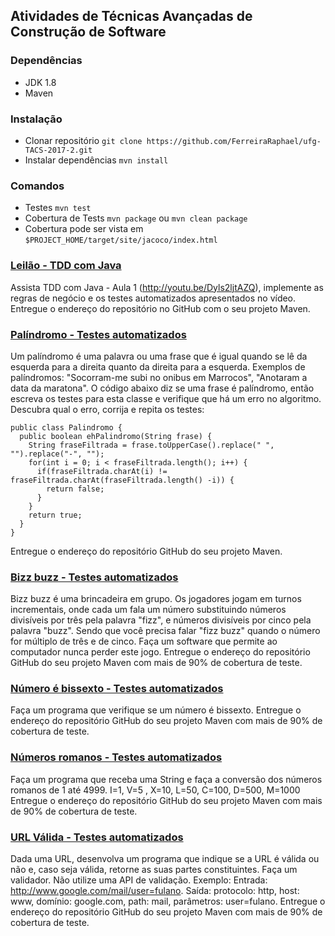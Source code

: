 ## Atividades de Técnicas Avançadas de Construção de Software

### Dependências
- JDK 1.8
- Maven

### Instalação
- Clonar repositório `git clone https://github.com/FerreiraRaphael/ufg-TACS-2017-2.git`
- Instalar dependências `mvn install`

### Comandos
- Testes `mvn test`
- Cobertura de Tests `mvn package` ou `mvn clean package`
 - Cobertura pode ser vista em `$PROJECT_HOME/target/site/jacoco/index.html`

### [Leilão - TDD com Java](https://github.com/FerreiraRaphael/ufg-TACS-2017-2/pull/3)
Assista TDD com Java - Aula 1 (http://youtu.be/Dyls2ljtAZQ), implemente as regras de negócio e os testes automatizados apresentados no vídeo.
Entregue o endereço do repositório no GitHub com o seu projeto Maven.

### [Palíndromo - Testes automatizados](https://github.com/FerreiraRaphael/ufg-TACS-2017-2/pull/4)
Um palíndromo é uma palavra ou uma frase que é igual quando se lê da esquerda para a direita quanto da direita para a esquerda. Exemplos de palíndromos: "Socorram-me subi no onibus em Marrocos", "Anotaram a data da maratona".
O código abaixo diz se uma frase é palíndromo, então escreva os testes para esta classe e verifique que há um erro no algoritmo. Descubra qual o erro, corrija e repita os testes:
```
public class Palindromo {
  public boolean ehPalindromo(String frase) {
    String fraseFiltrada = frase.toUpperCase().replace(" ", "").replace("-", "");
    for(int i = 0; i < fraseFiltrada.length(); i++) {
      if(fraseFiltrada.charAt(i) != fraseFiltrada.charAt(fraseFiltrada.length() -i)) {
        return false;
      }
    }
    return true;
  }
}
```
Entregue o endereço do repositório GitHub do seu projeto Maven.

### [Bizz buzz - Testes automatizados](https://github.com/FerreiraRaphael/ufg-TACS-2017-2/pull/1)

Bizz buzz é uma brincadeira em grupo. Os jogadores jogam em turnos incrementais, onde cada um fala um número substituindo números divisíveis por três pela palavra "fizz", e números divisíveis por cinco pela palavra "buzz". Sendo que você precisa falar "fizz buzz" quando o número for múltiplo de três e de cinco. Faça um software que permite ao computador nunca perder este jogo.
Entregue o endereço do repositório GitHub do seu projeto Maven com mais de 90% de cobertura de teste.

### [Número é bissexto - Testes automatizados](https://github.com/FerreiraRaphael/ufg-TACS-2017-2/pull/2)

Faça um programa que verifique se um número é bissexto.
Entregue o endereço do repositório GitHub do seu projeto Maven com mais de 90% de cobertura de teste.

### [Números romanos - Testes automatizados](https://github.com/FerreiraRaphael/ufg-TACS-2017-2/pull/5)
Faça um programa que receba uma String e faça a conversão dos números romanos de 1 até 4999.
I=1, V=5 , X=10, L=50, C=100, D=500, M=1000
Entregue o endereço do repositório GitHub do seu projeto Maven com mais de 90% de cobertura de teste.

### [URL Válida - Testes automatizados](https://github.com/FerreiraRaphael/ufg-TACS-2017-2/pull/7)
Dada uma URL, desenvolva um programa que indique se a URL é válida ou não e, caso seja válida, retorne as suas partes constituintes. Faça um validador. Não utilize uma API de validação.
Exemplo:
Entrada: http://www.google.com/mail/user=fulano.
Saída: protocolo: http, host: www, domínio: google.com, path: mail, parâmetros: user=fulano.
Entregue o endereço do repositório GitHub do seu projeto Maven com mais de 90% de cobertura de teste.
